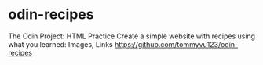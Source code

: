 # odin-recipes
The Odin Project: HTML Practice
Create a simple website with recipes using what you learned: Images, Links
https://github.com/tommyvu123/odin-recipes 